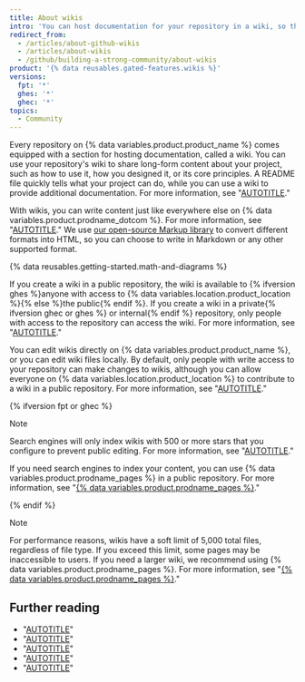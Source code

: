 ```yaml
---
title: About wikis
intro: 'You can host documentation for your repository in a wiki, so that others can use and contribute to your project.'
redirect_from:
  - /articles/about-github-wikis
  - /articles/about-wikis
  - /github/building-a-strong-community/about-wikis
product: '{% data reusables.gated-features.wikis %}'
versions:
  fpt: '*'
  ghes: '*'
  ghec: '*'
topics:
  - Community
---
```


Every repository on {% data variables.product.product_name %} comes equipped with a section for hosting documentation, called a wiki. You can use your repository's wiki to share long-form content about your project, such as how to use it, how you designed it, or its core principles. A README file quickly tells what your project can do, while you can use a wiki to provide additional documentation. For more information, see "[AUTOTITLE](/repositories/managing-your-repositorys-settings-and-features/customizing-your-repository/about-readmes)."

With wikis, you can write content just like everywhere else on {% data variables.product.prodname_dotcom %}. For more information, see "[AUTOTITLE](/get-started/writing-on-github/getting-started-with-writing-and-formatting-on-github)." We use [our open-source Markup library](https://github.com/github/markup) to convert different formats into HTML, so you can choose to write in Markdown or any other supported format.

{% data reusables.getting-started.math-and-diagrams %}

If you create a wiki in a public repository, the wiki is available to {% ifversion ghes %}anyone with access to {% data variables.location.product_location %}{% else %}the public{% endif %}. If you create a wiki in a private{% ifversion ghec or ghes %} or internal{% endif %} repository, only people with access to the repository can access the wiki. For more information, see "[AUTOTITLE](/repositories/managing-your-repositorys-settings-and-features/managing-repository-settings/setting-repository-visibility)."

You can edit wikis directly on {% data variables.product.product_name %}, or you can edit wiki files locally. By default, only people with write access to your repository can make changes to wikis, although you can allow everyone on {% data variables.location.product_location %} to contribute to a wiki in a public repository. For more information, see "[AUTOTITLE](/communities/documenting-your-project-with-wikis/changing-access-permissions-for-wikis)."

{% ifversion fpt or ghec %}

> [!NOTE]
> Search engines will only index wikis with 500 or more stars that you configure to prevent public editing. For more information, see "[AUTOTITLE](/communities/documenting-your-project-with-wikis/changing-access-permissions-for-wikis)."
>
> If you need search engines to index your content, you can use {% data variables.product.prodname_pages %} in a public repository. For more information, see "[{% data variables.product.prodname_pages %}](/pages)."

{% endif %}

> [!NOTE]
> For performance reasons, wikis have a soft limit of 5,000 total files, regardless of file type. If you exceed this limit, some pages may be inaccessible to users. If you need a larger wiki, we recommend using {% data variables.product.prodname_pages %}. For more information, see "[{% data variables.product.prodname_pages %}](/pages)."

## Further reading

* "[AUTOTITLE](/communities/documenting-your-project-with-wikis/adding-or-editing-wiki-pages)"
* "[AUTOTITLE](/communities/documenting-your-project-with-wikis/creating-a-footer-or-sidebar-for-your-wiki)"
* "[AUTOTITLE](/communities/documenting-your-project-with-wikis/editing-wiki-content)"
* "[AUTOTITLE](/communities/documenting-your-project-with-wikis/viewing-a-wikis-history-of-changes)"
* "[AUTOTITLE](/search-github/searching-on-github/searching-wikis)"
